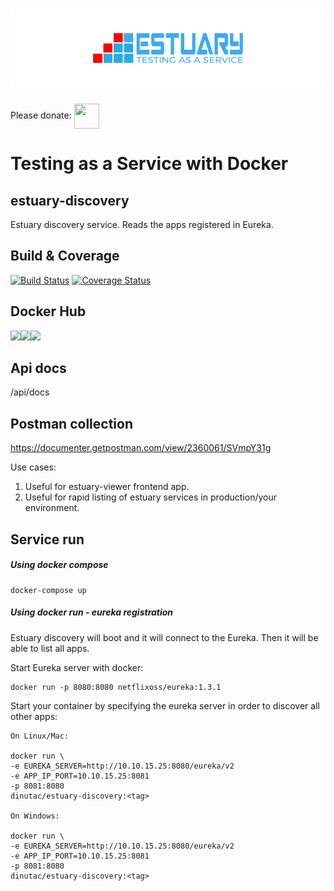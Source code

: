 <h1 align="center"><img src="./docs/images/banner_estuary.png" alt="Testing as a service with Docker"></h1>  

Please donate: <a href="https://paypal.me/catalindinuta?locale.x=en_US"><img src="https://pbs.twimg.com/profile_images/1145724063106519040/b1L98qh9_400x400.jpg" height="40" width="40" align="center"></a>    

# Testing as a Service with Docker
## estuary-discovery
Estuary discovery service. Reads the apps registered in Eureka.

## Build & Coverage
[![Build Status](https://travis-ci.org/dinuta/estuary-discovery.svg?branch=master)](https://travis-ci.org/dinuta/estuary-discovery)
[![Coverage Status](https://coveralls.io/repos/github/dinuta/estuary-discovery/badge.svg?branch=master)](https://coveralls.io/github/dinuta/estuary-discovery?branch=master)
## Docker Hub
[![](https://images.microbadger.com/badges/image/dinutac/estuary-discovery.svg)](https://microbadger.com/images/dinutac/estuary-discovery "Get your own image badge on microbadger.com")[![](https://images.microbadger.com/badges/version/dinutac/estuary-discovery.svg)](https://microbadger.com/images/dinutac/estuary-discovery "Get your own version badge on microbadger.com")![](https://img.shields.io/docker/pulls/dinutac/estuary-discovery.svg)

## Api docs
/api/docs

## Postman collection
https://documenter.getpostman.com/view/2360061/SVmpY31g


Use cases:
1. Useful for estuary-viewer frontend app.
2. Useful for rapid listing of estuary services in production/your environment.

## Service run
##### Using docker compose
    docker-compose up
    
##### Using docker run - eureka registration
Estuary discovery will boot and it will connect to the Eureka. Then it will be able to list all apps.

Start Eureka server with docker:

    docker run -p 8080:8080 netflixoss/eureka:1.3.1

Start your container by specifying the eureka server in order to discover all other apps:

    On Linux/Mac:

    docker run \
    -e EUREKA_SERVER=http://10.10.15.25:8080/eureka/v2
    -e APP_IP_PORT=10.10.15.25:8081
    -p 8081:8080
    dinutac/estuary-discovery:<tag>

    On Windows:

    docker run \
    -e EUREKA_SERVER=http://10.10.15.25:8080/eureka/v2
    -e APP_IP_PORT=10.10.15.25:8081
    -p 8081:8080
    dinutac/estuary-discovery:<tag>
